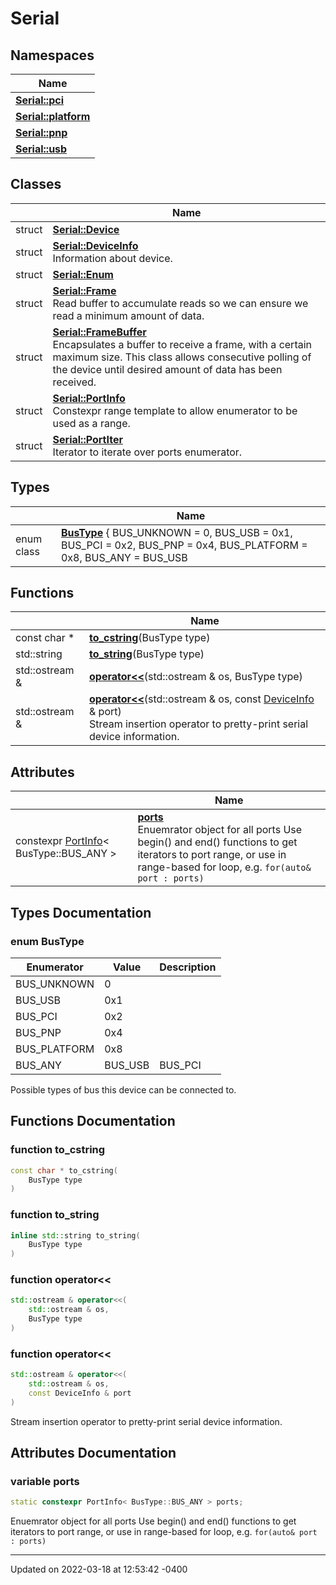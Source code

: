 # Serial


## Namespaces

| Name           |
| -------------- |
| **[Serial::pci](namespace_serial_1_1pci.md)**  |
| **[Serial::platform](namespace_serial_1_1platform.md)**  |
| **[Serial::pnp](namespace_serial_1_1pnp.md)**  |
| **[Serial::usb](namespace_serial_1_1usb.md)**  |

## Classes

|                | Name           |
| -------------- | -------------- |
| struct | **[Serial::Device](struct_serial_1_1_device.md)**  |
| struct | **[Serial::DeviceInfo](struct_serial_1_1_device_info.md)** <br>Information about device.  |
| struct | **[Serial::Enum](struct_serial_1_1_enum.md)**  |
| struct | **[Serial::Frame](struct_serial_1_1_frame.md)** <br>Read buffer to accumulate reads so we can ensure we read a minimum amount of data.  |
| struct | **[Serial::FrameBuffer](struct_serial_1_1_frame_buffer.md)** <br>Encapsulates a buffer to receive a frame, with a certain maximum size. This class allows consecutive polling of the device until desired amount of data has been received.  |
| struct | **[Serial::PortInfo](struct_serial_1_1_port_info.md)** <br>Constexpr range template to allow enumerator to be used as a range.  |
| struct | **[Serial::PortIter](struct_serial_1_1_port_iter.md)** <br>Iterator to iterate over ports enumerator.  |

## Types

|                | Name           |
| -------------- | -------------- |
| enum class| **[BusType](namespace_serial.md#enum-bustype)** { BUS_UNKNOWN = 0, BUS_USB = 0x1, BUS_PCI = 0x2, BUS_PNP = 0x4, BUS_PLATFORM = 0x8, BUS_ANY = BUS_USB | BUS_PCI | BUS_PNP | BUS_PLATFORM}<br>Possible types of bus this device can be connected to.  |

## Functions

|                | Name           |
| -------------- | -------------- |
| const char * | **[to_cstring](namespace_serial.md#function-to-cstring)**(BusType type) |
| std::string | **[to_string](namespace_serial.md#function-to-string)**(BusType type) |
| std::ostream & | **[operator<<](namespace_serial.md#function-operator<<)**(std::ostream & os, BusType type) |
| std::ostream & | **[operator<<](namespace_serial.md#function-operator<<)**(std::ostream & os, const [DeviceInfo](struct_serial_1_1_device_info.md) & port)<br>Stream insertion operator to pretty-print serial device information.  |

## Attributes

|                | Name           |
| -------------- | -------------- |
| constexpr [PortInfo](struct_serial_1_1_port_info.md)< BusType::BUS_ANY > | **[ports](namespace_serial.md#variable-ports)** <br>Enuemrator object for all ports Use begin() and end() functions to get iterators to port range, or use in range-based for loop, e.g. `for(auto& port : ports)` |

## Types Documentation

### enum BusType

| Enumerator | Value | Description |
| ---------- | ----- | ----------- |
| BUS_UNKNOWN | 0|   |
| BUS_USB | 0x1|   |
| BUS_PCI | 0x2|   |
| BUS_PNP | 0x4|   |
| BUS_PLATFORM | 0x8|   |
| BUS_ANY | BUS_USB | BUS_PCI | BUS_PNP | BUS_PLATFORM|   |



Possible types of bus this device can be connected to. 


## Functions Documentation

### function to_cstring

```cpp
const char * to_cstring(
    BusType type
)
```


### function to_string

```cpp
inline std::string to_string(
    BusType type
)
```


### function operator<<

```cpp
std::ostream & operator<<(
    std::ostream & os,
    BusType type
)
```


### function operator<<

```cpp
std::ostream & operator<<(
    std::ostream & os,
    const DeviceInfo & port
)
```

Stream insertion operator to pretty-print serial device information. 


## Attributes Documentation

### variable ports

```cpp
static constexpr PortInfo< BusType::BUS_ANY > ports;
```

Enuemrator object for all ports Use begin() and end() functions to get iterators to port range, or use in range-based for loop, e.g. `for(auto& port : ports)`




-------------------------------

Updated on 2022-03-18 at 12:53:42 -0400